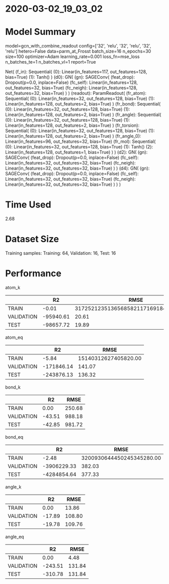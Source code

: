 2020-03-02_19_03_02
===========================
# Model Summary
model=gcn_with_combine_readout
config=['32', 'relu', '32', 'relu', '32', 'relu']
hetero=False
data=parm_at_Frosst
batch_size=16
n_epochs=30
size=100
optimizer=Adam
learning_rate=0.001
loss_fn=mse_loss
n_batches_te=1
n_batches_vl=1
report=True

Net(
  (f_in): Sequential(
    (0): Linear(in_features=117, out_features=128, bias=True)
    (1): Tanh()
  )
  (d0): GN(
    (gn): SAGEConv(
      (feat_drop): Dropout(p=0.0, inplace=False)
      (fc_self): Linear(in_features=128, out_features=32, bias=True)
      (fc_neigh): Linear(in_features=128, out_features=32, bias=True)
    )
  )
  (readout): ParamReadout(
    (fr_atom): Sequential(
      (0): Linear(in_features=32, out_features=128, bias=True)
      (1): Linear(in_features=128, out_features=2, bias=True)
    )
    (fr_bond): Sequential(
      (0): Linear(in_features=32, out_features=128, bias=True)
      (1): Linear(in_features=128, out_features=2, bias=True)
    )
    (fr_angle): Sequential(
      (0): Linear(in_features=32, out_features=128, bias=True)
      (1): Linear(in_features=128, out_features=2, bias=True)
    )
    (fr_torsion): Sequential(
      (0): Linear(in_features=32, out_features=128, bias=True)
      (1): Linear(in_features=128, out_features=2, bias=True)
    )
    (fr_angle_0): Linear(in_features=96, out_features=32, bias=True)
    (fr_mol): Sequential(
      (0): Linear(in_features=32, out_features=128, bias=True)
      (1): Tanh()
      (2): Linear(in_features=128, out_features=1, bias=True)
    )
  )
  (d2): GN(
    (gn): SAGEConv(
      (feat_drop): Dropout(p=0.0, inplace=False)
      (fc_self): Linear(in_features=32, out_features=32, bias=True)
      (fc_neigh): Linear(in_features=32, out_features=32, bias=True)
    )
  )
  (d4): GN(
    (gn): SAGEConv(
      (feat_drop): Dropout(p=0.0, inplace=False)
      (fc_self): Linear(in_features=32, out_features=32, bias=True)
      (fc_neigh): Linear(in_features=32, out_features=32, bias=True)
    )
  )
)
# Time Used 
2.68

# Dataset Size
Training samples: 
Training: 64, Validation: 16, Test: 16
# Performance
atom_k

|              |R2            |RMSE          |
|------------- |------------- |------------- |
|TRAIN         |-0.01         |31725212351365685821171691849515008.00|
|VALIDATION    |-95940.61     |20.61         |
|TEST          |-98657.72     |19.89         |


atom_eq

|              |R2            |RMSE          |
|------------- |------------- |------------- |
|TRAIN         |-5.84         |15140312627405820.00|
|VALIDATION    |-171846.14    |141.07        |
|TEST          |-243876.13    |136.32        |


bond_k

|              |R2            |RMSE          |
|------------- |------------- |------------- |
|TRAIN         |0.00          |250.68        |
|VALIDATION    |-43.51        |988.18        |
|TEST          |-42.85        |981.72        |


bond_eq

|              |R2            |RMSE          |
|------------- |------------- |------------- |
|TRAIN         |-2.48         |3200930644450245345280.00|
|VALIDATION    |-3906229.33   |382.03        |
|TEST          |-4284854.64   |377.33        |


angle_k

|              |R2            |RMSE          |
|------------- |------------- |------------- |
|TRAIN         |0.00          |13.86         |
|VALIDATION    |-17.89        |108.80        |
|TEST          |-19.78        |109.76        |


angle_eq

|              |R2            |RMSE          |
|------------- |------------- |------------- |
|TRAIN         |0.00          |4.48          |
|VALIDATION    |-243.51       |131.84        |
|TEST          |-310.78       |131.84        |

